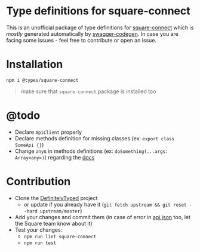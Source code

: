 # Type definitions for square-connect

This is an unofficial package of type definitions for [square-connect][1] which is _mostly_ generated automatically by [swagger-codegen][2]. 
In case you are facing some issues - feel free to contribute or open an issue.

# Installation

`npm i @types/square-connect`
> make sure that `square-connect` package is installed too

# @todo

* Declare `ApiClient` properly 
* Declare methods definition for missing classes (ex: `export class SomeApi {}`)
* Change `any`s in methods definitions (ex: `doSomething(...args: Array<any>)`) regarding the [docs][5]

# Contribution

* Clone the [DefinitelyTyped][3] project
    * or update if you already have it (`git fetch upstream && git reset --hard upstream/master`)
* Add your changes and commit them (in case of error in [api.json][4] too, let the Square team know about it)
* Test your changes:
    * `npm run lint square-connect`
    * `npm run test`

[1]: https://docs.connect.squareup.com
[2]: https://github.com/swagger-api/swagger-codegen
[3]: https://github.com/DefinitelyTyped/DefinitelyTyped
[4]: https://github.com/square/connect-api-specification/blob/master/api.json
[5]: https://github.com/square/connect-nodejs-sdk#documentation-for-api-endpoints
